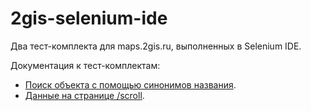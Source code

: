 # 2gis-selenium-ide
Два тест-комплекта для maps.2gis.ru, выполненных в Selenium IDE.


Документация к тест-комплектам:

* [Поиск объекта с помощью синонимов названия](https://github.com/NickVolynkin/2gis-automated-testing/wiki/synonyms).
* [Данные на странице /scroll](https://github.com/NickVolynkin/2gis-automated-testing/wiki/scroll).

